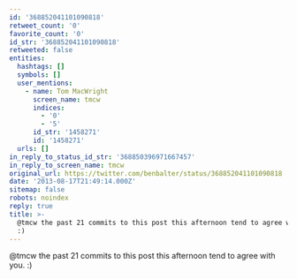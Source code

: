 ```yaml
---
id: '368852041101090818'
retweet_count: '0'
favorite_count: '0'
id_str: '368852041101090818'
retweeted: false
entities:
  hashtags: []
  symbols: []
  user_mentions:
    - name: Tom MacWright
      screen_name: tmcw
      indices:
        - '0'
        - '5'
      id_str: '1458271'
      id: '1458271'
  urls: []
in_reply_to_status_id_str: '368850396971667457'
in_reply_to_screen_name: tmcw
original_url: https://twitter.com/benbalter/status/368852041101090818
date: '2013-08-17T21:49:14.000Z'
sitemap: false
robots: noindex
reply: true
title: >-
  @tmcw the past 21 commits to this post this afternoon tend to agree with you.
  :)
---
```


@tmcw the past 21 commits to this post this afternoon tend to agree with you. :)